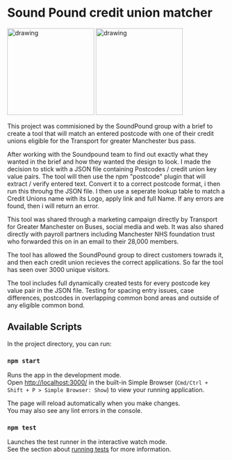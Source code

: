 # Sound Pound credit union matcher


<img src="https://github.com/user-attachments/assets/7f196369-0a50-4b26-89fe-1c79403a2f46" alt="drawing" width="200"/>
<img src="https://github.com/user-attachments/assets/94d87bd5-cf3f-4e8a-bef2-236adeb1e37d" alt="drawing" width="200"/>


This project was commisioned by the SoundPound group with a brief to create a tool that will match an entered postcode with one of their credit unions eligible for the Transport for greater Manchester bus pass. 

After working with the Soundpound team to find out exactly what they wanted in the brief and how they wanted the design to look. I made the decision to stick with a JSON file containing Postcodes / credit union key value pairs. The tool will then use the npm "postcode" plugin that will extract / verify entered text. Convert it to a correct postcode format, i then run this throuhg the JSON file. I then use a seperate lookup table to match a Credit Unions name with its Logo, apply link and full Name. If any errors are found, then i will return an error. 

This tool was shared through a marketing campaign directly by Transport for Greater Manchester on Buses, social media and web. It was also shared directly with payroll partners including Manchester NHS foundation trust who forwarded this on in an email to their 28,000 members. 

The tool has allowed the SoundPound group to direct customers towrads it, and then each credit union recieves the correct applications. So far the tool has seen over 3000 unique visitors. 


The tool includes full dynamically created tests for every postcode key value pair in the JSON file. Testing for spacing entry issues, case differences, postcodes in overlapping common bond areas and outside of any eligible common bond. 

## Available Scripts

In the project directory, you can run:

### `npm start`


Runs the app in the development mode.\
Open [http://localhost:3000/](http://localhost:3000/) in the built-in Simple Browser (`Cmd/Ctrl + Shift + P > Simple Browser: Show`) to view your running application.

The page will reload automatically when you make changes.\
You may also see any lint errors in the console.

### `npm test`

Launches the test runner in the interactive watch mode.\
See the section about [running tests](https://facebook.github.io/create-react-app/docs/running-tests) for more information.


